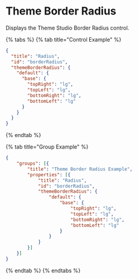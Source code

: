 # Theme Border Radius

Displays the Theme Studio Border Radius control.

{% tabs %}
{% tab title="Control Example" %}
```json
{
  "title": "Radius",
  "id": "borderRadius",
  "themeBorderRadius": {
    "default": {
      "base": {
        "topRight": "lg",
        "topLeft": "lg",
        "bottomRight": "lg",
        "bottomLeft": "lg"
      }
    }
  }
}
```
{% endtab %}

{% tab title="Group Example" %}
```json
{
    "groups": [{
        "title": "Theme Border Radius Example",
        "properties": [{
            "title": "Radius",
            "id": "borderRadius",
            "themeBorderRadius": {
                "default": {
                    "base": {
                        "topRight": "lg",
                        "topLeft": "lg",
                        "bottomRight": "lg",
                        "bottomLeft": "lg"
                    }
                }
            }
        }]
    }]
}
```
{% endtab %}
{% endtabs %}
